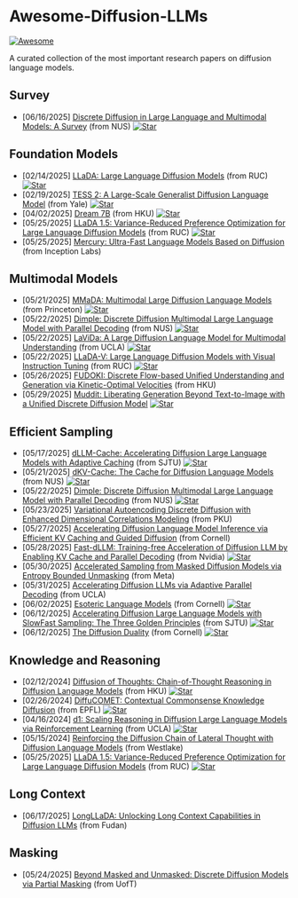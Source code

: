 # Awesome-Diffusion-LLMs
[![Awesome](https://awesome.re/badge.svg)](https://awesome.re) 

A curated collection of the most important research papers on diffusion language models.

## Survey
* [06/16/2025] [Discrete Diffusion in Large Language and Multimodal Models: A Survey](https://arxiv.org/abs/2506.13759) (from NUS) [![Star](https://img.shields.io/github/stars/LiQiiiii/DLLM-Survey?tab=readme-ov-file.svg?style=social&label=Star)](https://github.com/LiQiiiii/DLLM-Survey)

## Foundation Models
* [02/14/2025] [LLaDA: Large Language Diffusion Models](https://arxiv.org/abs/2502.09992) (from RUC) [![Star](https://img.shields.io/github/stars/ML-GSAI/LLaDA?tab=readme-ov-file.svg?style=social&label=Star)](https://github.com/ML-GSAI/LLaDA)
* [02/19/2025] [TESS 2: A Large-Scale Generalist Diffusion Language Model](https://arxiv.org/abs/2502.13917) (from Yale) [![Star](https://img.shields.io/github/stars/hamishivi/tess-2?tab=readme-ov-file.svg?style=social&label=Star)](https://github.com/hamishivi/tess-2)
* [04/02/2025] [Dream 7B](https://hkunlp.github.io/blog/2025/dream/) (from HKU) [![Star](https://img.shields.io/github/stars/HKUNLP/Dream?tab=readme-ov-file.svg?style=social&label=Star)](https://github.com/HKUNLP/Dream)
* [05/25/2025] [LLaDA 1.5: Variance-Reduced Preference Optimization for Large Language Diffusion Models](https://arxiv.org/abs/2505.19223) (from RUC) [![Star](https://img.shields.io/github/stars/ML-GSAI/LLaDA-1.5?tab=readme-ov-file.svg?style=social&label=Star)](https://github.com/ML-GSAI/LLaDA-1.5)
* [05/25/2025] [Mercury: Ultra-Fast Language Models Based on Diffusion](https://arxiv.org/abs/2506.17298) (from Inception Labs)

## Multimodal Models
* [05/21/2025] [MMaDA: Multimodal Large Diffusion Language Models](https://arxiv.org/abs/2505.15809) (from Princeton) [![Star](https://img.shields.io/github/stars/Gen-Verse/MMaDA?tab=readme-ov-file.svg?style=social&label=Star)](https://github.com/Gen-Verse/MMaDA)
* [05/22/2025] [Dimple: Discrete Diffusion Multimodal Large Language Model with Parallel Decoding](https://arxiv.org/abs/2505.16990) (from NUS) [![Star](https://img.shields.io/github/stars/yu-rp/Dimple?tab=readme-ov-file.svg?style=social&label=Star)](https://github.com/yu-rp/Dimple)
* [05/22/2025] [LaViDa: A Large Diffusion Language Model for Multimodal Understanding](https://arxiv.org/abs/2505.16839) (from UCLA) [![Star](https://img.shields.io/github/stars/jacklishufan/LaViDa?tab=readme-ov-file.svg?style=social&label=Star)](https://github.com/jacklishufan/LaViDa)
* [05/22/2025] [LLaDA-V: Large Language Diffusion Models with Visual Instruction Tuning](https://arxiv.org/abs/2505.16933) (from RUC) [![Star](https://img.shields.io/github/stars/ML-GSAI/LLaDA-V?tab=readme-ov-file.svg?style=social&label=Star)](https://github.com/ML-GSAI/LLaDA-V)
* [05/26/2025] [FUDOKI: Discrete Flow-based Unified Understanding and Generation via Kinetic-Optimal Velocities](https://arxiv.org/abs/2505.15809) (from HKU)
* [05/29/2025] [Muddit: Liberating Generation Beyond Text-to-Image with a Unified Discrete Diffusion Model](https://arxiv.org/abs/2505.23606) [![Star](https://img.shields.io/github/stars/M-E-AGI-Lab/Muddit?tab=readme-ov-file.svg?style=social&label=Star)](https://github.com/M-E-AGI-Lab/Muddit)

## Efficient Sampling
* [05/17/2025] [dLLM-Cache: Accelerating Diffusion Large Language Models with Adaptive Caching](https://arxiv.org/abs/2506.06295) (from SJTU) [![Star](https://img.shields.io/github/stars/maomaocun/dLLM-Cache?tab=readme-ov-file.svg?style=social&label=Star)](https://github.com/maomaocun/dLLM-Cache)
* [05/21/2025] [dKV-Cache: The Cache for Diffusion Language Models](https://arxiv.org/abs/2505.15781) (from NUS) [![Star](https://img.shields.io/github/stars/horseee/dKV-Cache?tab=readme-ov-file.svg?style=social&label=Star)](https://github.com/horseee/dKV-Cache)
* [05/22/2025] [Dimple: Discrete Diffusion Multimodal Large Language Model with Parallel Decoding](https://arxiv.org/abs/2505.16990) (from NUS) [![Star](https://img.shields.io/github/stars/yu-rp/Dimple?tab=readme-ov-file.svg?style=social&label=Star)](https://github.com/yu-rp/Dimple)
* [05/23/2025] [Variational Autoencoding Discrete Diffusion with Enhanced Dimensional Correlations Modeling](https://arxiv.org/abs/2505.17384) (from PKU)
* [05/27/2025] [Accelerating Diffusion Language Model Inference via Efficient KV Caching and Guided Diffusion](https://arxiv.org/abs/2505.21467) (from Cornell)
* [05/28/2025] [Fast-dLLM: Training-free Acceleration of Diffusion LLM by Enabling KV Cache and Parallel Decoding](https://arxiv.org/abs/2505.22618) (from Nvidia) [![Star](https://img.shields.io/github/stars/NVlabs/Fast-dLLM?tab=readme-ov-file.svg?style=social&label=Star)](https://github.com/NVlabs/Fast-dLLM)
* [05/30/2025] [Accelerated Sampling from Masked Diffusion Models via Entropy Bounded Unmasking](https://arxiv.org/abs/2505.24857) (from Meta) 
* [05/31/2025] [Accelerating Diffusion LLMs via Adaptive Parallel Decoding](https://arxiv.org/abs/2506.00413) (from UCLA)
* [06/02/2025] [Esoteric Language Models](https://arxiv.org/abs/2506.01928) (from Cornell) [![Star](https://img.shields.io/github/stars/s-sahoo/Eso-LMs?tab=readme-ov-file.svg?style=social&label=Star)](https://github.com/s-sahoo/Eso-LMs)
* [06/12/2025] [Accelerating Diffusion Large Language Models with SlowFast Sampling: The Three Golden Principles](https://arxiv.org/abs/2506.10848) (from SJTU) [![Star](https://img.shields.io/github/stars/LiangrunFlora/Slow-Fast-Sampling?tab=readme-ov-file.svg?style=social&label=Star)](https://github.com/LiangrunFlora/Slow-Fast-Sampling)
* [06/12/2025] [The Diffusion Duality](https://arxiv.org/abs/2506.10892v1) (from Cornell) [![Star](https://img.shields.io/github/stars/s-sahoo/duo?tab=readme-ov-file.svg?style=social&label=Star)](https://github.com/s-sahoo/duo)

## Knowledge and Reasoning
* [02/12/2024] [Diffusion of Thoughts: Chain-of-Thought Reasoning in Diffusion Language Models](https://arxiv.org/abs/2402.07754) (from HKU) [![Star](https://img.shields.io/github/stars/HKUNLP/diffusion-of-thoughts?tab=readme-ov-file.svg?style=social&label=Star)](https://github.com/HKUNLP/diffusion-of-thoughts)
* [02/26/2024] [DiffuCOMET: Contextual Commonsense Knowledge Diffusion](https://arxiv.org/abs/2402.17011) (from EPFL) [![Star](https://img.shields.io/github/stars/Silin159/DiffuCOMET?tab=readme-ov-file.svg?style=social&label=Star)](https://github.com/Silin159/DiffuCOMET)
* [04/16/2024] [d1: Scaling Reasoning in Diffusion Large Language Models via Reinforcement Learning](https://arxiv.org/abs/2504.12216) (from UCLA) [![Star](https://img.shields.io/github/stars/dllm-reasoning/d1?tab=readme-ov-file.svg?style=social&label=Star)](https://github.com/dllm-reasoning/d1)
* [05/15/2024] [Reinforcing the Diffusion Chain of Lateral Thought with Diffusion Language Models](https://arxiv.org/abs/2505.10446) (from Westlake)
* [05/25/2025] [LLaDA 1.5: Variance-Reduced Preference Optimization for Large Language Diffusion Models](https://arxiv.org/abs/2505.19223) (from RUC) [![Star](https://img.shields.io/github/stars/ML-GSAI/LLaDA-1.5?tab=readme-ov-file.svg?style=social&label=Star)](https://github.com/ML-GSAI/LLaDA-1.5)

## Long Context
* [06/17/2025] [LongLLaDA: Unlocking Long Context Capabilities in Diffusion LLMs](https://arxiv.org/abs/2505.19223) (from Fudan)

## Masking
* [05/24/2025] [Beyond Masked and Unmasked: Discrete Diffusion Models via Partial Masking](https://arxiv.org/abs/2505.18495) (from UofT)
